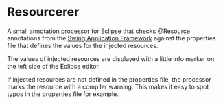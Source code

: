 Resourcerer
===========

A small annotation processor for Eclipse that checks @Resource annotations from the [Swing Application Framework](https://appframework.dev.java.net/) against the properties file that defines the values for the injected resources.

The values of injected resources are displayed with a little info marker on the left side of the Eclipse editor.

If injected resources are not defined in the properties file, the processor marks the resource with a compiler warning. This makes it easy to spot typos in the properties file for example.